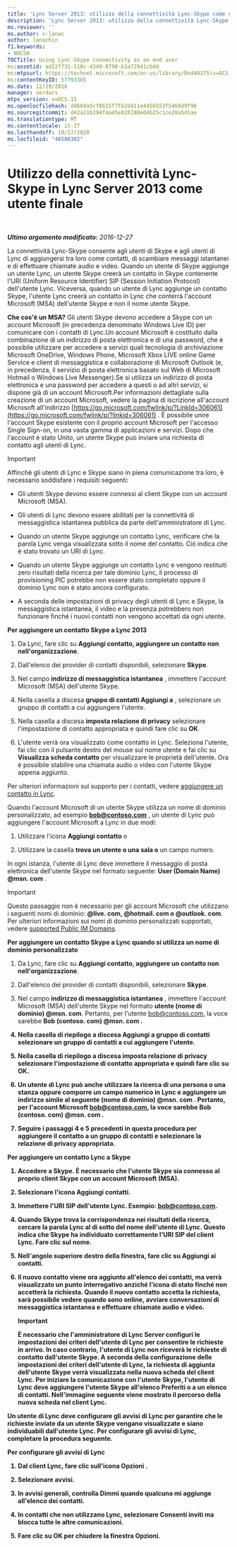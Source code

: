 ```yaml
---
title: 'Lync Server 2013: utilizzo della connettività Lync-Skype come utente finale'
description: 'Lync Server 2013: utilizzo della connettività Lync-Skype come utente finale.'
ms.reviewer: ''
ms.author: v-lanac
author: lanachin
f1.keywords:
- NOCSH
TOCTitle: Using Lync-Skype connectivity as an end user
ms:assetid: ad22f731-118c-4349-8790-b1a72941cbdd
ms:mtpsurl: https://technet.microsoft.com/en-us/library/Dn440175(v=OCS.15)
ms:contentKeyID: 57793365
ms.date: 12/29/2016
manager: serdars
mtps_version: v=OCS.15
ms.openlocfilehash: dd669a5cf0b15f7fb2d411e4456553f5469d9f96
ms.sourcegitcommit: d42a21b194f4a45e828188e04b25c1ce28a5d1ae
ms.translationtype: MT
ms.contentlocale: it-IT
ms.lasthandoff: 10/17/2020
ms.locfileid: "48580382"
---
```

# <a name="using-lync-skype-connectivity-in-lync-server-2013-as-an-end-user"></a>Utilizzo della connettività Lync-Skype in Lync Server 2013 come utente finale

<div data-xmlns="http://www.w3.org/1999/xhtml">

<div class="topic" data-xmlns="http://www.w3.org/1999/xhtml" data-msxsl="urn:schemas-microsoft-com:xslt" data-cs="https://msdn.microsoft.com/">

<div data-asp="https://msdn2.microsoft.com/asp">



</div>

<div id="mainSection">

<div id="mainBody">

<span> </span>

_**Ultimo argomento modificato:** 2016-12-27_

La connettività Lync-Skype consente agli utenti di Skype e agli utenti di Lync di aggiungersi tra loro come contatti, di scambiare messaggi istantanei e di effettuare chiamate audio e video. Quando un utente di Skype aggiunge un utente Lync, un utente Skype creerà un contatto in Skype contenente l'URI (Uniform Resource Identifier) SIP (Session Initiation Protocol) dell'utente Lync. Viceversa, quando un utente di Lync aggiunge un contatto Skype, l'utente Lync creerà un contatto in Lync che conterrà l'account Microsoft (MSA) dell'utente Skype e non il nome utente Skype.

**Che cos'è un MSA?** Gli utenti Skype devono accedere a Skype con un account Microsoft (in precedenza denominato Windows Live ID) per comunicare con i contatti di Lync.Un account Microsoft è costituito dalla combinazione di un indirizzo di posta elettronica e di una password, che è possibile utilizzare per accedere a servizi quali tecnologia di archiviazione Microsoft OneDrive, Windows Phone, Microsoft Xbox LIVE online Game Service e client di messaggistica e collaborazione di Microsoft Outlook (e, in precedenza, il servizio di posta elettronica basato sul Web di Microsoft Hotmail o Windows Live Messenger).Se si utilizza un indirizzo di posta elettronica e una password per accedere a questi o ad altri servizi, si dispone già di un account Microsoft.Per informazioni dettagliate sulla creazione di un account Microsoft, vedere la pagina di iscrizione all'account Microsoft all'indirizzo [https://go.microsoft.com/fwlink/p/?LinkId=306061](https://go.microsoft.com/fwlink/p/?linkid=306061) . È possibile unire l'account Skype esistente con il proprio account Microsoft per l'accesso Single Sign-on, in una vasta gamma di applicazioni e servizi. Dopo che l'account è stato Unito, un utente Skype può inviare una richiesta di contatto agli utenti di Lync.

<div>


> [!IMPORTANT]  
> Affinché gli utenti di Lync e Skype siano in piena comunicazione tra loro, è necessario soddisfare i requisiti seguenti: 
> <UL>
> <LI>
> <P>Gli utenti Skype devono essere connessi al client Skype con un account Microsoft (MSA).</P>
> <LI>
> <P>Gli utenti di Lync devono essere abilitati per la connettività di messaggistica istantanea pubblica da parte dell'amministratore di Lync.</P>
> <LI>
> <P>Quando un utente Skype aggiunge un contatto Lync, verificare che la parola Lync venga visualizzata sotto il nome del contatto. Ciò indica che è stato trovato un URI di Lync.</P>
> <LI>
> <P>Quando un utente Skype aggiunge un contatto Lync e vengono restituiti zero risultati della ricerca per tale dominio Lync, il processo di provisioning PIC potrebbe non essere stato completato oppure il dominio Lync non è stato ancora configurato.</P>
> <LI>
> <P>A seconda delle impostazioni di privacy degli utenti di Lync e Skype, la messaggistica istantanea, il video e la presenza potrebbero non funzionare finché i nuovi contatti non vengono accettati da ogni utente.</P></LI></UL>



</div>

**Per aggiungere un contatto Skype a Lync 2013**

1.  Da Lync, fare clic su **Aggiungi contatto, aggiungere un contatto non nell'organizzazione**.

2.  Dall'elenco dei provider di contatti disponibili, selezionare **Skype**.

3.  Nel campo **indirizzo di messaggistica istantanea** , immettere l'account Microsoft (MSA) dell'utente Skype.

4.  Nella casella a discesa **gruppo di contatti Aggiungi a** , selezionare un gruppo di contatti a cui aggiungere l'utente.

5.  Nella casella a discesa **imposta relazione di privacy** selezionare l'impostazione di contatto appropriata e quindi fare clic su **OK**.

6.  L'utente verrà ora visualizzato come contatto in Lync. Seleziona l'utente, fai clic con il pulsante destro del mouse sul nome utente e fai clic su **Visualizza scheda contatto** per visualizzare le proprietà dell'utente. Ora è possibile stabilire una chiamata audio o video con l'utente Skype appena aggiunto.

Per ulteriori informazioni sul supporto per i contatti, vedere [aggiungere un contatto in Lync](https://support.office.com/article/add-a-contact-ae55b88d-b9af-48da-bffe-7cc720a5059a).

Quando l'account Microsoft di un utente Skype utilizza un nome di dominio personalizzato, ad esempio <strong>bob@contoso.com</strong> , un utente di Lync può aggiungere l'account Microsoft a Lync in due modi:

1.  Utilizzare l'icona **Aggiungi contatto** o

2.  Utilizzare la casella **trova un utente o una sala o** un campo numero.

In ogni istanza, l'utente di Lync deve immettere il messaggio di posta elettronica dell'utente Skype nel formato seguente: <strong>User (Domain Name) @msn. com</strong> .

<div>


> [!IMPORTANT]  
> Questo passaggio non è necessario per gli account Microsoft che utilizzano i seguenti nomi di dominio: <STRONG>@live. com, @hotmail. com o @outlook. com</STRONG>. Per ulteriori informazioni sui nomi di dominio personalizzati supportati, vedere <A href="https://support.microsoft.com/kb/897567">supported Public IM Domains</A>.



</div>

**Per aggiungere un contatto Skype a Lync quando si utilizza un nome di dominio personalizzato**

1.  Da Lync, fare clic su **Aggiungi contatto, aggiungere un contatto non nell'organizzazione**.

2.  Dall'elenco dei provider di contatti disponibili, selezionare **Skype**.

3.  Nel campo **indirizzo di messaggistica istantanea** , immettere l'account Microsoft (MSA) dell'utente Skype nel formato <strong>utente (nome di dominio) @msn. com</strong>. Pertanto, per l'utente bob@contoso.com, la voce sarebbe <strong> Bob (contoso. com) @msn. com <strong> .

4.  Nella casella di riepilogo a discesa **Aggiungi a gruppo di contatti** selezionare un gruppo di contatti a cui aggiungere l'utente.

5.  Nella casella di riepilogo a discesa **imposta relazione di privacy** selezionare l'impostazione di contatto appropriata e quindi fare clic su **OK**.

6.  Un utente di Lync può anche utilizzare la ricerca di una **persona o una stanza oppure comporre un campo numerico** in Lync e aggiungere un indirizzo simile al seguente <strong>(nome di dominio) @msn. com</strong> . Pertanto, per l'account Microsoft bob@contoso.com, la voce sarebbe <strong>Bob (contoso. com) @msn. com</strong> .

7.  Seguire i passaggi 4 e 5 precedenti in questa procedura per aggiungere il contatto a un gruppo di contatti e selezionare la relazione di privacy appropriata.

**Per aggiungere un contatto Lync a Skype**

1.  Accedere a Skype. È necessario che l'utente Skype sia connesso al proprio client Skype con un account Microsoft (MSA).

2.  Selezionare l'icona Aggiungi contatti.

3.  Immettere l'URI SIP dell'utente Lync. Esempio: bob@contoso.com.

4.  Quando Skype trova la corrispondenza nei risultati della ricerca, cercare la parola **Lync** al di sotto del nome dell'utente di Lync. Questo indica che Skype ha individuato correttamente l'URI SIP del client Lync. Fare clic sul nome.

5.  Nell'angolo superiore destro della finestra, fare clic su Aggiungi ai contatti.

6.  Il nuovo contatto viene ora aggiunto all'elenco dei contatti, ma verrà visualizzato un punto interrogativo anziché l'icona di stato finché non accetterà la richiesta. Quando il nuovo contatto accetta la richiesta, sarà possibile vedere quando sono online, avviare conversazioni di messaggistica istantanea e effettuare chiamate audio e video.
    
    <div>
    

    > [!IMPORTANT]  
    > È necessario che l'amministratore di Lync Server configuri le impostazioni dei criteri dell'utente di Lync per consentire le richieste in arrivo. In caso contrario, l'utente di Lync non riceverà le richieste di contatto dall'utente Skype. A seconda della configurazione delle impostazioni dei criteri dell'utente di Lync, la richiesta di aggiunta dell'utente Skype verrà visualizzata nella <STRONG>nuova</STRONG> scheda del client Lync. Per iniziare la comunicazione con l'utente Skype, l'utente di Lync deve aggiungere l'utente Skype all'elenco Preferiti o a un elenco di contatti. Nell'immagine seguente viene mostrato il percorso della <STRONG>nuova</STRONG> scheda nel client Lync.

    
    </div>

Un utente di Lync deve configurare gli avvisi di Lync per garantire che le richieste inviate da un utente Skype vengano visualizzate e siano individuabili dall'utente Lync. Per configurare gli avvisi di Lync, completare la procedura seguente.

**Per configurare gli avvisi di Lync**

1.  Dal client Lync, fare clic sull'icona **Opzioni** .

2.  Selezionare **avvisi**.

3.  In **avvisi generali**, controlla **Dimmi quando qualcuno mi aggiunge all'elenco dei contatti**.

4.  In **contatti che non utilizzano Lync**, selezionare **Consenti inviti ma blocca tutte le altre comunicazioni**.

5.  Fare clic su **OK** per chiudere la finestra Opzioni.

</div>

<span> </span>

</div>

</div>

</div>


